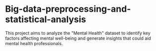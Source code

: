 # Big-data-preprocessing-and-statistical-analysis
This project aims to analyze the "Mental Health" dataset to identify key factors affecting mental well-being and generate insights that could aid mental health professionals.
